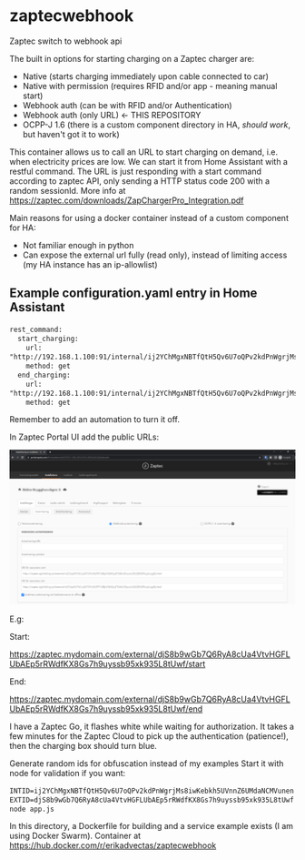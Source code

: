 # zaptecwebhook

Zaptec switch to webhook api

The built in options for starting charging on a Zaptec charger are:
 - Native (starts charging immediately upon cable connected to car)
 - Native with permission (requires RFID and/or app - meaning manual start)
 - Webhook auth (can be with RFID and/or Authentication)
 - Webhook auth (only URL) <- THIS REPOSITORY
 - OCPP-J 1.6 (there is a custom component directory in HA, _should work_, but haven't got it to work)

This container allows us to call an URL to start charging on demand, i.e. when electricity prices are low.
We can start it from Home Assistant with a restful command.
The URL is just responding with a start command according to zaptec API, only sending a HTTP status code 200 with a random sessionId.
More info at https://zaptec.com/downloads/ZapChargerPro_Integration.pdf

Main reasons for using a docker container instead of a custom component for HA:
 - Not familiar enough in python
 - Can expose the external url fully (read only), instead of limiting access (my HA instance has an ip-allowlist)

## Example configuration.yaml entry in Home Assistant

```
rest_command:
  start_charging:
    url: "http://192.168.1.100:91/internal/ij2YChMgxNBTfQtH5Qv6U7oQPv2kdPnWgrjMs8iwKebkh5UVnnZ6UMdaNCMVunen/on"
    method: get
  end_charging:
    url: "http://192.168.1.100:91/internal/ij2YChMgxNBTfQtH5Qv6U7oQPv2kdPnWgrjMs8iwKebkh5UVnnZ6UMdaNCMVunen/off"
    method: get
```

Remember to add an automation to turn it off.

In Zaptec Portal UI add the public URLs:

![alt text](https://github.com/gustafssone/zaptecwebhook/blob/main/zaptecportal.png?raw=true)

E.g:

Start:

https://zaptec.mydomain.com/external/djS8b9wGb7Q6RyA8cUa4VtvHGFLUbAEp5rRWdfKX8Gs7h9uyssb95xk935L8tUwf/start

End:

https://zaptec.mydomain.com/external/djS8b9wGb7Q6RyA8cUa4VtvHGFLUbAEp5rRWdfKX8Gs7h9uyssb95xk935L8tUwf/end

I have a Zaptec Go, it flashes white while waiting for authorization. It takes a few minutes for the Zaptec Cloud to pick up the authentication (patience!), then the charging box should turn blue.

Generate random ids for obfuscation instead of my examples
Start it with node for validation if you want:
```
INTID=ij2YChMgxNBTfQtH5Qv6U7oQPv2kdPnWgrjMs8iwKebkh5UVnnZ6UMdaNCMVunen EXTID=djS8b9wGb7Q6RyA8cUa4VtvHGFLUbAEp5rRWdfKX8Gs7h9uyssb95xk935L8tUwf node app.js
```

In this directory, a Dockerfile for building and a service example exists (I am using Docker Swarm).
Container at https://hub.docker.com/r/erikadvectas/zaptecwebhook 
